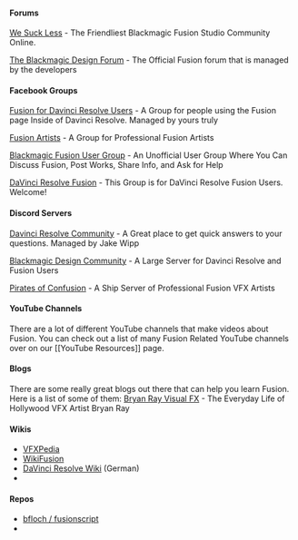 

#### Forums

[We Suck Less](https://steakunderwater.com/wesuckless) - The Friendliest Blackmagic Fusion Studio Community Online.

[The Blackmagic Design Forum](https://forum.blackmagicdesign.com/) - The Official Fusion forum that is managed by the developers

#### Facebook Groups

[Fusion for Davinci Resolve Users](https://www.facebook.com/groups/DavinciResolveFusion) - A Group for people using the Fusion page Inside of Davinci Resolve. Managed by yours truly

[Fusion Artists](https://www.facebook.com/groups/blackmagic.fusion) - A Group for Professional Fusion Artists

[Blackmagic Fusion User Group](https://www.facebook.com/groups/1507383929534178) - An Unofficial User Group Where You Can Discuss Fusion, Post Works, Share Info, and Ask for Help

[DaVinci Resolve Fusion](https://www.facebook.com/groups/BlackmagicDesignFusion) - This Group is for DaVinci Resolve Fusion Users. Welcome!

#### Discord Servers

[Davinci Resolve Community](https://discord.gg/3HWSHdg7fM) - A Great place to get quick answers to your questions. Managed by Jake Wipp

[Blackmagic Design Community](https://discord.gg/URJpZQQCmx) - A Large Server for Davinci Resolve and Fusion Users

[Pirates of Confusion](https://discord.gg/vnv8yr5gju) - A Ship Server of Professional Fusion VFX Artists

#### YouTube Channels

There are a lot of different YouTube channels that make videos about Fusion. You can check out a list of many Fusion Related YouTube channels over on our [[YouTube Resources]] page.

#### Blogs

There are some really great blogs out there that can help you learn Fusion. Here is a list of some of them: [Bryan Ray Visual FX](http://www.bryanray.name/wordpress/) - The Everyday Life of Hollywood VFX Artist Bryan Ray


#### Wikis

- [VFXPedia](https://www.steakunderwater.com/VFXPedia/96.0.243.189/index4875.html?title=Main_Page)
- [WikiFusion](https://learnnowfx.com/wikifusion/)
- [DaVinci Resolve Wiki](http://www.davinci-resolve-forum.de/wiki/) (German)
- 

#### Repos

- [bfloch / fusionscript](https://github.com/bfloch/fusionscript)
- 



